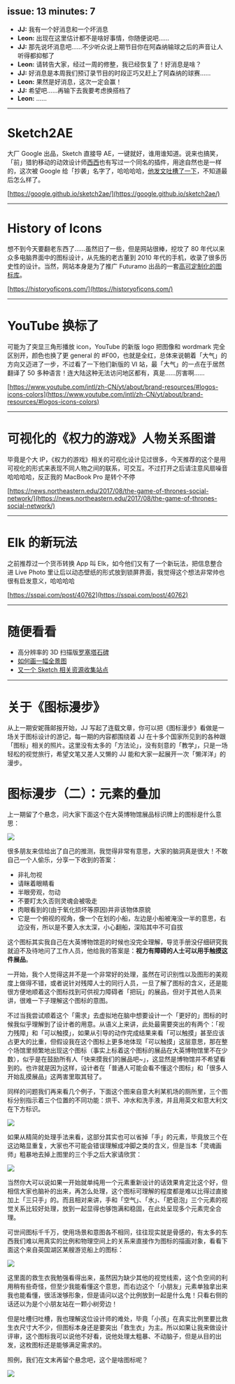 issue: 13
minutes: 7
---

- **JJ:** 我有一个好消息和一个坏消息
- **Leon:** 出现在这里估计都不是啥好事情，你随便说吧……
- **JJ:** 那先说坏消息吧……不少听众说上期节目你在阿森纳输球之后的声音让人听得都抑郁了
- **Leon:** 请转告大家，经过一周的修整，我已经恢复了！好消息是啥？
- **JJ:** 好消息是本周我们预订录节目的时段正巧又赶上了阿森纳的球赛……
- **Leon:** 果然是好消息，这次一定会赢！
- **JJ:** 希望吧……再输下去我要考虑换搭档了
- **Leon:** ……

---

# Sketch2AE
大厂 Google 出品，Sketch 直接导 AE，一键就好，谁用谁知道。说来也搞笑，「前」猎豹移动的动效设计师[西西](http://bigxixi.com/works/)也有写过一个同名的插件，用途自然也是一样的，这次被 Google 给「抄袭」名字了，哈哈哈哈，[他发文吐槽了一下](https://zhuanlan.zhihu.com/p/28828769)，不知道最后怎么样了。

[https://google.github.io/sketch2ae/](https://google.github.io/sketch2ae/)

---

# History of Icons
想不到今天要翻老东西了……虽然旧了一些，但是网站很棒，挖坟了 80 年代以来众多电脑界面中的图标设计，从先施的老古董到 2010 年代的手机，收录了很多历史性的设计。当然，网站本身是为了推广 Futuramo 出品的一套[高可定制化的图标库](https://futuramo.com/apps/icons)。

[https://historyoficons.com/](https://historyoficons.com/)

---

# YouTube 换标了
可能为了突显三角形播放 icon，YouTube 的新版 logo 把图像和 wordmark 完全区别开，颜色也换了更 general 的 #F00，也就是全红，总体来说朝着「大气」的方向又迈进了一步，不过看了一下他们新版的 VI 站，最「大气」的一点在于居然翻译了 50 多种语言！连大陆这种无法访问地区都有，真是……厉害啊……

[https://www.youtube.com/intl/zh-CN/yt/about/brand-resources/#logos-icons-colors](https://www.youtube.com/intl/zh-CN/yt/about/brand-resources/#logos-icons-colors)

---

# 可视化的《权力的游戏》人物关系图谱
毕竟是个大 IP，《权力的游戏》相关的可视化设计见过很多，今天推荐的这个是用可视化的形式来表现不同人物之间的联系，可交互。不过打开之后请注意风扇噪音哈哈哈哈，反正我的 MacBook Pro 是转个不停

[https://news.northeastern.edu/2017/08/the-game-of-thrones-social-network/](https://news.northeastern.edu/2017/08/the-game-of-thrones-social-network/)

---

# Elk 的新玩法
之前推荐过一个货币转换 App 叫 Elk，如今他们又有了一个新玩法，把信息整合进 Live Photo 里让后以动态壁纸的形式放到锁屏界面，我觉得这个想法非常帅也很有启发意义，哈哈哈哈

[https://sspai.com/post/40762](https://sspai.com/post/40762)

---

# 随便看看
* 高分辨率的 3D 扫描版[罗塞塔石碑](https://www.digitaltrends.com/cool-tech/3d-scan-rosetta-stone/)
* [如何画一幅全景图](https://dmswart.com/2016/06/28/drawing-a-panorama/)
* [又一个 Sketch 相关资源收集站点](http://sketch.fordesignrs.com/)

---

# 关于《图标漫步》
从上一期安妮薇邮报开始，JJ 写起了连载文章，你可以把《图标漫步》看做是一场关于图标设计的游记，每一期的内容都围绕着 JJ 在十多个国家所见到的各种跟「图标」相关的照片。这里没有太多的「方法论」，没有刻意的「教学」，只是一场轻松的视觉旅行，希望文笔又差人又懒的 JJ 能和大家一起展开一次「懒洋洋」的漫步。

# 图标漫步（二）：元素的叠加

上一期留了个悬念，问大家下面这个在大英博物馆展品标识牌上的图标是什么意思：

![](https://s.anw.red/iconwalk/01-04.jpg)

很多朋友来信给出了自己的推测，我觉得非常有意思，大家的脑洞真是很大！不敢自己一个人偷乐，分享一下收到的答案：

* 非礼勿视
* 请眯着眼睛看
* 半眼旁观，勿动
* 不要盯太久否则灵魂会被吸走
* 肉眼看到的(由于氧化损坏等原因)并非该物体原貌
* 它是一个俯视的视角，像一个在划的小船，左边是小船被淹没一半的意思，右边没有，所以是不要入水太深，小心翻船，深陷其中不可自拔

这个图标其实我自己在大英博物馆逛的时候也没完全理解，导览手册没仔细研究我就迫不及待地问了工作人员，他给我的答案是：**视力有障碍的人士可以用手触摸这件展品**。

一开始，我个人觉得这并不是一个非常好的处理，虽然在可识别性以及图形的美观度上做得不错，或者说针对残障人士的同行人员，一旦了解了图标的含义，还是能很方便地顺着这个图标找到可供视力障碍者「把玩」的展品，但对于其他人员来讲，很难一下子理解这个图标的意图。

不过当我尝试顺着这个「需求」去虚拟地在脑中想要设计一个「更好的」图标的时候我似乎理解到了设计者的用意。从语义上来讲，此处最需要突出的有两个：「视力残障」和「可以触摸」，如果从引导的动作完成结果来看「可以触摸」甚至应该占更大的比重，但假设我在这个图标上更多地体现「可以触摸」这层意思，那在整个场馆里频繁地出现这个图标（事实上标着这个图标的展品在大英博物馆里不在少数），似乎是在鼓励所有人「快来摸我们的展品吧~」，这显然是博物馆并不希望看到的。也许就是因为这样，设计者在「普通人可能会看不懂这个图标」和「很多人开始乱摸展品」这两害里取其轻了。

同样的问题我们再来看几个例子，下面这个图来自意大利某机场的厕所里，三个图标分别指示着三个位置的不同功能：烘干、冲水和洗手液，并且用英文和意大利文在下方标识。

![](https://s.anw.red/iconwalk/02-01.jpg)

如果从精简的处理手法来看，这部分其实也可以省掉「手」的元素，毕竟放三个在这边略显重复，大家也不可能会错误理解成冲脚之类的含义，但是当本「灵魂画师」粗暴地去掉上图里的三个手之后大家请欣赏：

![](https://s.anw.red/iconwalk/02-02.jpg)

当然你大可以说如果一开始就单纯用一个元素重新设计的话效果肯定比这个好，但相信大家也脑补的出来，再怎么处理，这个图标可理解的程度都是难以比得过直接加上「三只手」的。而且相对来讲，手和「空气」、「水」、「肥皂泡」三个元素的视觉关系比较好处理，放到一起显得也够饱满和稳固，在此处呈现多个元素完全合理。

可世间图标千千万，使用场景和意图各不相同，往往现实就是骨感的，有太多的东西我们难以用真实的比例和物理空间上的关系来直接作为图标的描画对象，看看下面这个来自英国湖区某艘游览船上的图标：

![](https://s.anw.red/iconwalk/02-03.jpg)

这里面的救生衣我勉强看得出来，虽然因为缺少其他的视觉线索，这个负空间的利用稍有些奇怪，但至少我能看懂这个意思，而右边这个「小朋友」元素单独拿出来我也能看懂，很活泼够形象，但是请问以这个比例放到一起是什么鬼！只看右侧的话还以为是个小朋友站在一颗小树旁边！

但是吐槽归吐槽，我也理解这位设计师的难处，毕竟「小孩」在真实比例里要比救生衣尺寸大不少，但图标本身还是要突出「救生衣」为主。所以如果让我来做设计评审，这个图标我可以说他不好看，说他处理太粗暴、不动脑子，但是从目的出发，这枚图标还是能够满足需求的。

照例，我们在文末再留个悬念吧，这个是啥图标呢？

![](https://s.anw.red/iconwalk/02-04.jpg)